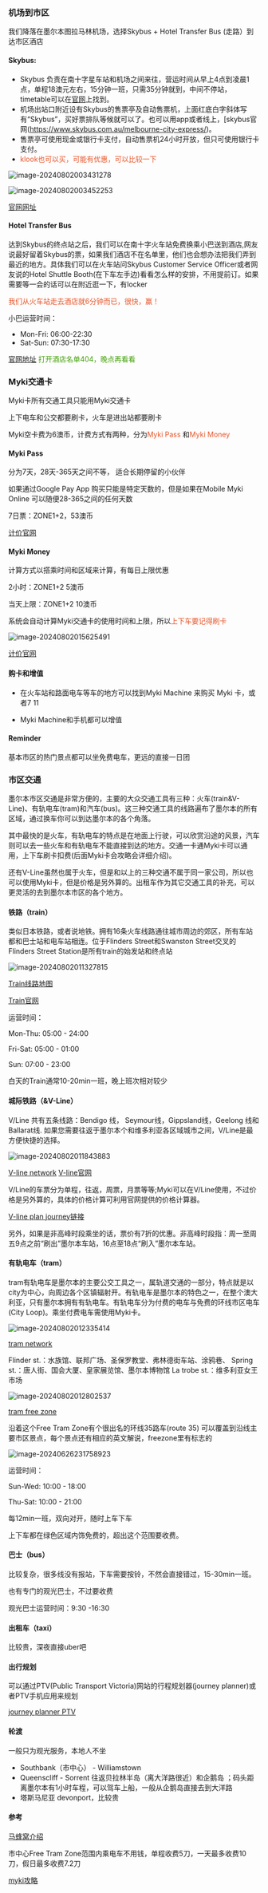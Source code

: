 

### 机场到市区

我们降落在墨尔本图拉马林机场，选择Skybus + Hotel Transfer Bus (走路）到达市区酒店

#### Skybus:

* Skybus 负责在南十字星车站和机场之间来往，营运时间从早上4点到凌晨1点，单程18澳元左右，15分钟一班，只需35分钟就到，中间不停站，timetable可以在[官网](https://www.skybus.com.au/melbourne-city-express/)上找到。
* 机场出站口附近设有Skybus的售票亭及自动售票机，上面红底白字斜体写有“Skybus”，买好票排队等候就可以了。也可以用app或者线上，[skybus官网(https://www.skybus.com.au/melbourne-city-express/)。
* 售票亭可使用现金或银行卡支付，自动售票机24小时开放，但只可使用银行卡支付。
* <font color = '#e65529'>klook也可以买，可能有优惠，可以比较一下</font>

![image-20240802003431278](assets/image-20240802003431278.png)

![image-20240802003452253](assets/image-20240802003452253.png)

[官网网址](https://www.skybus.com.au/melbourne-city-express/)

#### Hotel Transfer Bus

达到Skybus的终点站之后，我们可以在南十字火车站免费换乘小巴送到酒店,网友说最好留着Skybus的票，如果我们酒店不在名单里，他们也会想办法把我们弄到最近的地方。具体我们可以在火车站问Skybus Customer Service Officer或者网友说的Hotel Shuttle Booth(在下车左手边)看看怎么样的安排，不用提前订。如果需要等一会的话可以在附近逛一下，有locker

<font color = '#e65529'>我们从火车站走去酒店就6分钟而已，很快，赢！</font>

小巴运营时间：

* Mon-Fri: 06:00-22:30 
* Sat-Sun: 07:30-17:30

[官网地址](https://interasiapop.org/wp-content/uploads/2016/01/gettingthere.pdf) <font color = '#3e9e02'>打开酒店名单404，晚点再看看</font> 

### Myki交通卡

Myki卡所有交通工具只能用Myki交通卡

上下电车和公交都要刷卡，火车是进出站都要刷卡

Myki空卡费为6澳币，计费方式有两种，分为<font color = '#e65529'>Myki Pass</font> 和<font color = '#e65529'>Myki Money</font> 

#### Myki Pass

分为7天，28天-365天之间不等， 适合长期停留的小伙伴

如果通过Google Pay App 购买只能是特定天数的，但是如果在Mobile Myki Online 可以随便28-365之间的任何天数

7日票：ZONE1+2，53澳币

[计价官网](https://www.ptv.vic.gov.au/tickets/fares/metropolitan-fares/)

#### Myki Money

计算方式以搭乘时间和区域来计算，有每日上限优惠

2小时：ZONE1+2 5澳币

当天上限：ZONE1+2 10澳币

系统会自动计算Myki交通卡的使用时间和上限，所以<font color = '#e65529'>上下车要记得刷卡</font>

![image-20240802015625491](assets/image-20240802015625491.png)

[计价官网](https://www.ptv.vic.gov.au/tickets/fares/metropolitan-fares/)

#### 购卡和增值

* 在火车站和路面电车等车的地方可以找到Myki Machine 来购买 Myki 卡，或者7 11

* Myki Machine和手机都可以增值

#### Reminder

基本市区的热门景点都可以坐免费电车，更远的直接一日团

### 市区交通

墨尔本市区交通是非常方便的，主要的大众交通工具有三种：火车(train&V-Line)、有轨电车(tram)和汽车(bus)。这三种交通工具的线路遍布了墨尔本的所有区域，通过换车你可以到达墨尔本的各个角落。

其中最快的是火车，有轨电车的特点是在地面上行驶，可以欣赏沿途的风景，汽车则可以去一些火车和有轨电车不能直接到达的地方。交通一卡通Myki卡可以通用，上下车刷卡扣费(后面Myki卡会攻略会详细介绍)。

还有V-Line虽然也属于火车，但是和以上的三种交通不属于同一家公司，所以也可以使用Myki卡，但是价格是另外算的。出租车作为其它交通工具的补充，可以更灵活的去到墨尔本市区的各个地方。

#### 铁路（train）

类似日本铁路，或者说地铁。拥有16条火车线路通往城市周边的郊区，所有车站都和巴士站和电车站相连。位于Flinders Street和Swanston Street交叉的Flinders Street Station是所有train的始发站和终点站

![image-20240802011327815](assets/image-20240802011327815.png)

[Train线路地图](https://ds12k1658w1f2.cloudfront.net/wp-content/uploads/2023/05/PTVH5934-Network_Victorian_Train_Map_A1_P_Snapcase18mm_May-2023_v3_FA_OL.pdf) 

[Train官网](https://www.metrotrains.com.au)

运营时间：

Mon-Thu: 05:00 - 24:00

Fri-Sat: 05:00 - 01:00

Sun: 07:00 - 23:00

白天的Train通常10-20min一班，晚上班次相对较少

#### 城际铁路（&V-Line）

V/Line 共有五条线路：Bendigo 线， Seymour线，Gippsland线，Geelong 线和Ballarat线. 如果您需要往返于墨尔本个和维多利亚各区域城市之间，V/Line是最方便快捷的选择。

![image-20240802011843883](assets/image-20240802011843883.png)

[V-line network](https://www.vline.com.au/getattachment/f8a1e2c3-5d60-4abe-b608-2bc18e9f8197/V-Line-Network-Map) [V-line官网](https://www.vline.com.au)

V/Line的车票分为单程，往返，周票，月票等等;Myki可以在V/Line使用，不过价格是另外算的，具体的价格计算可利用官网提供的价格计算器。

[V-line plan journey链接](https://www.vline.com.au/Plan-trip-buy-tickets)

另外，如果是非高峰时段乘坐的话，票价有7折的优惠。非高峰时段指：周一至周五9点之前“刷出”墨尔本车站，16点至18点“刷入”墨尔本车站。

#### 有轨电车（tram）

tram有轨电车是墨尔本的主要公交工具之一，属轨道交通的一部分，特点就是以city为中心，向周边各个区镇辐射开。有轨电车是墨尔本的特色之一，在整个澳大利亚，只有墨尔本拥有有轨电车。有轨电车分为付费的电车与免费的环线市区电车 (City Loop)。乘坐付费电车需使用Myki卡。

![image-20240802012335414](assets/image-20240802012335414.png)

[tram network](https://www.ptv.vic.gov.au/assets/PDFs/Maps/Network-maps/417bb4810a/PTV_Tram-Network-Map_2017.pdf)

Flinder st.：水族馆、联邦广场、圣保罗教堂、弗林德街车站、涂鸦巷、
Spring st.：唐人街、国会大厦、皇家展览馆、墨尔本博物馆
La trobe st.：维多利亚女王市场

![image-20240802012802537](assets/image-20240802012802537.png)

[tram free zone](https://www.ptv.vic.gov.au/assets/PDFs/Maps/Network-maps/5b4a3efe80/PTV-Free-Tram-Zone-Map.pdf)

沿着这个Free Tram Zone有个很出名的环线35路车(route 35) 可以覆盖到沿线主要市区景点，每个景点还有相应的英文解说，freezone里有标志的

![image-20240626231758923](assets/image-20240626231758923.png)

运营时间：

Sun-Wed: 10:00 - 18:00

Thu-Sat: 10:00 - 21:00

每12min一班，双向对开，随时上车下车

上下车都在绿色区域内饰免费的，超出这个范围要收费。

#### 巴士（bus）

比较复杂，很多线没有报站，下车需要按铃，不然会直接错过，15-30min一班。

也有专门的观光巴士，不过要收费

观光巴士运营时间：9:30 -16:30

#### 出租车（taxi）

比较贵，深夜直接uber吧

#### 出行规划

可以通过PTV(Public Transport Victoria)网站的行程规划器(journey planner)或者PTV手机应用来规划

[journey planner PTV](https://www.ptv.vic.gov.au/journey/)

#### 轮渡

一般只为观光服务，本地人不坐

* Southbank（市中心） - Williamstown
* Queenscliff - Sorrent  往返贝拉林半岛（离大洋路很近）和企鹅岛 ；码头距离墨尔本有1小时车程，可以驾车上船，一般从企鹅岛直接去到大洋路
* 塔斯马尼亚 devonport，比较贵

#### 参考

[马蜂窝介绍](https://www.mafengwo.cn/gonglve/ziyouxing/320532.html)

市中心Free Tram Zone范围内乘电车不用钱，单程收费5刀，一天最多收费10刀，假日最多收费7.2刀

[myki攻略](https://chakekeke.com/melbourne-transport/#➀-一般電車)

